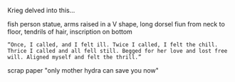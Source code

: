 Krieg delved into this...

fish person statue, arms raised in a V shape, long dorsel fiun from neck to floor, tendrils of hair, inscription on bottom 

```“Once, I called, and I felt ill. Twice I called, I felt the chill. Thrice I called and all fell still. Begged for her love and lost free will. Aligned myself and felt the thrill.”```

scrap paper "only mother hydra can save you now"